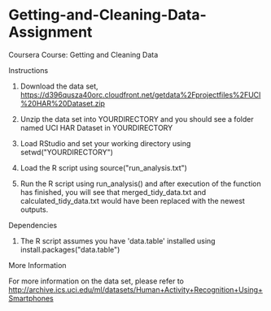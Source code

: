 Getting-and-Cleaning-Data-Assignment
====================================

Coursera Course: Getting and Cleaning Data

Instructions

1. Download the data set, https://d396qusza40orc.cloudfront.net/getdata%2Fprojectfiles%2FUCI%20HAR%20Dataset.zip

2. Unzip the data set into YOURDIRECTORY and you should see a folder named UCI HAR Dataset in YOURDIRECTORY

3. Load RStudio and set your working directory using setwd("YOURDIRECTORY")

4. Load the R script using source("run_analysis.txt")

5. Run the R script using run_analysis() and after execution of the function has finished, you will see that merged_tidy_data.txt and calculated_tidy_data.txt would have been replaced with the newest outputs.

Dependencies

1. The R script assumes you have 'data.table' installed using install.packages("data.table")

More Information

For more information on the data set, please refer to http://archive.ics.uci.edu/ml/datasets/Human+Activity+Recognition+Using+Smartphones
